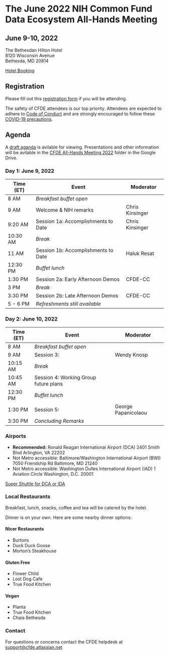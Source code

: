 # The June 2022 NIH Common Fund Data Ecosystem All-Hands Meeting

## June 9-10, 2022

The Bethesdan Hilton Hotel <br/>
8120 Wisconsin Avenue <br/>
Bethesda, MD 20814 <br/>

[Hotel Booking](https://nam02.safelinks.protection.outlook.com/?url=https%3A%2F%2Fwww.hilton.com%2Fen%2Fbook%2Freservation%2Fdeeplink%2F%3Fctyhocn%3DWASBAUP%26groupCode%3DAH6%26arrivaldate%3D2022-06-08%26departuredate%3D2022-06-10%26cid%3DOM%2CWW%2CHILTONLINK%2CEN%2CDirectLink%26fromId%3DHILTONLINKDIRECT&data=05%7C01%7CMimi.Dejene%40Hilton.com%7C8403fcb5fabd491490e108da2ecf5d79%7C660292d2cfd54a3db7a7e8f7ee458a0a%7C0%7C0%7C637873765403587842%7CUnknown%7CTWFpbGZsb3d8eyJWIjoiMC4wLjAwMDAiLCJQIjoiV2luMzIiLCJBTiI6Ik1haWwiLCJXVCI6Mn0%3D%7C3000%7C%7C%7C&sdata=%2FAZpUm%2FxyBJdoMbEMZ4XuVjXVTpMUV68kLusvRWy%2FEw%3D&reserved=0)

## Registration

Please fill out this [registration form](https://forms.gle/XYerABGPdPyoJgNR7) if you will be attending.

The safety of CFDE attendees is our top priority. Attendees are expected to adhere to [Code of Conduct](https://nih-cfde.github.io/2022-june-all-hands-meeting/CODEOFCONDUCT/) and are strongly encouraged to follow these [COVID-19 precautions](https://nih-cfde.github.io/2022-june-all-hands-meeting/COVID/).

## Agenda

A [draft aganda](https://docs.google.com/document/d/1zFuoyL0a9T6uM_WrGTjfGirlL30ZDGgS/edit) is avilable for viewing. Presentations and other information will be avilable in the [CFDE All-Hands Meeting 2022](https://drive.google.com/drive/folders/13NhWKYlPKPiZ5V8sob67CLU9F9g4Fx_0?usp=sharing) folder in the Google Drive.

### Day 1: June 9, 2022

| Time (ET) |  Event | Moderator |  
| --- | --- | --- |
| 8 AM  | _Breakfast buffet open_ |
| 9 AM  | Welcome  & NIH remarks | Chris Kinsinger |  
| 9:20 AM | Session 1a: Accomplishments to Date | Chris Kinsinger | 
| 10:30 AM  | _Break_ | | 
| 11 AM  | Session 1b: Accomplishments to Date | Haluk Resat | 
| 12:30 PM  | _Buffet lunch_ | | 
| 1:30 PM  | Session 2a: Early Afternoon Demos | CFDE-CC  | 
| 3 PM  | _Break_ | | 
| 3:30 PM  | Session 2b: Late Afternoon Demos |  CFDE-CC  | 
| 5 - 6 PM| _Refreshments still available_ | | 

### Day 2: June 10, 2022

| Time (ET) |  Event | Moderator |  
| --- | --- | --- |
| 8 AM  | _Breakfast buffet open_ |
| 9 AM  | Session 3:  | Wendy Knosp |  
| 10:15 AM  | _Break_ | | 
| 10:45 AM  | Session 4: Working Group future plans |   | 
| 12:30 PM  | _Buffet lunch_ | | 
| 1:30 PM  | Session 5:   | George Papanicolaou  | 
| 3:30 PM  | _Concluding Remarks_ |    | 



### Airports

- **Recommended:** Ronald Reagan International Airport (DCA) 2401 Smith Blvd  Arlington, VA 22202  
- Not Metro accessible: Baltimore/Washington International Airport (BWI) 7050 Friendship Rd Baltimore, MD 21240  
- Not Metro accessible: Washington Dulles International Airport (IAD) 1 Aviation Circle Washington, D.C. 20001  

[Super Shuttle for DCA or IDA](https://www.supershuttle.com/locations/washington-dca-iad/)

### Local Restaurants

Breakfast, lunch, snacks, coffee and tea will be catered by the hotel. 

Dinner is on your own. Here are some nearby dinner options:

#### Nicer Restaurants

- Burtons
- Duck Duck Goose
- Morton’s Steakhouse

#### Gluten Free

- Flower Child
- Lost Dog Cafe
- True Food Kitchen

#### Vegan

- Planta
- True Food Kitchen
- Chaia  Bethesda

### Contact

For questions or concerns contact the CFDE helpdesk at [support@cfde.atlassian.net](mailto:support@cfde.atlassian.net)
